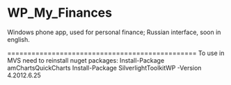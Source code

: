 WP_My_Finances
==============

Windows phone app, used for personal finance;
Russian interface, soon in english.

===============================================
To use in MVS need to reinstall nuget packages:
Install-Package amChartsQuickCharts
Install-Package SilverlightToolkitWP -Version 4.2012.6.25
